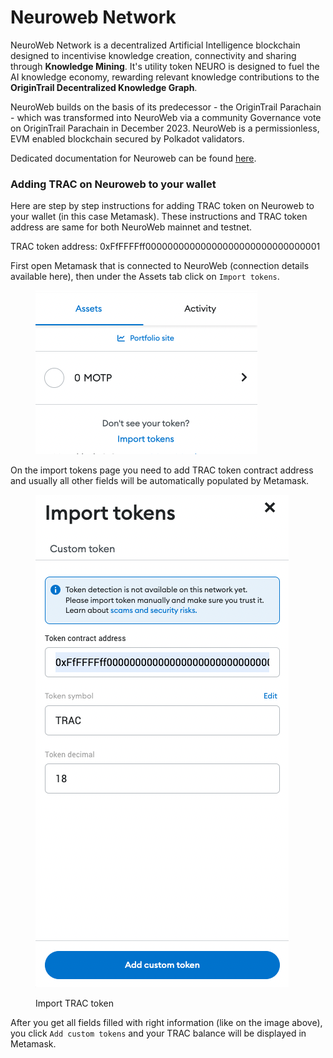 # Neuroweb Network

NeuroWeb Network is a decentralized Artificial Intelligence blockchain designed to incentivise knowledge creation, connectivity and sharing through **Knowledge Mining**. It's utility token NEURO is designed to fuel the AI knowledge economy, rewarding relevant knowledge contributions to the **OriginTrail Decentralized Knowledge Graph**.

NeuroWeb builds on the basis of its predecessor - the OriginTrail Parachain - which was transformed into NeuroWeb via a community Governance vote on OriginTrail Parachain in December 2023. NeuroWeb is a permissionless, EVM enabled blockchain secured by Polkadot validators.

Dedicated documentation for Neuroweb can be found [here](https://docs.neuroweb.ai/).

### Adding TRAC on Neuroweb to your wallet

Here are step by step instructions for adding TRAC token on Neuroweb to your wallet (in this case Metamask). These instructions and TRAC token address are same for both NeuroWeb mainnet and testnet.

TRAC token address: 0xFfFFFFff00000000000000000000000000000001

First open Metamask that is connected to NeuroWeb (connection details available here), then under the Assets tab click on `Import tokens`.

<figure><img src="../../.gitbook/assets/Screen Shot 2022-12-15 at 14.22.00.png" alt=""><figcaption></figcaption></figure>



On the import tokens page you need to add TRAC token contract address and usually all other fields will be automatically populated by Metamask.

<figure><img src="../../.gitbook/assets/trac_metamask.png" alt=""><figcaption><p>Import TRAC token</p></figcaption></figure>

After you get all fields filled with right information (like on the image above), you click `Add custom tokens` and your TRAC balance will be displayed in Metamask.
